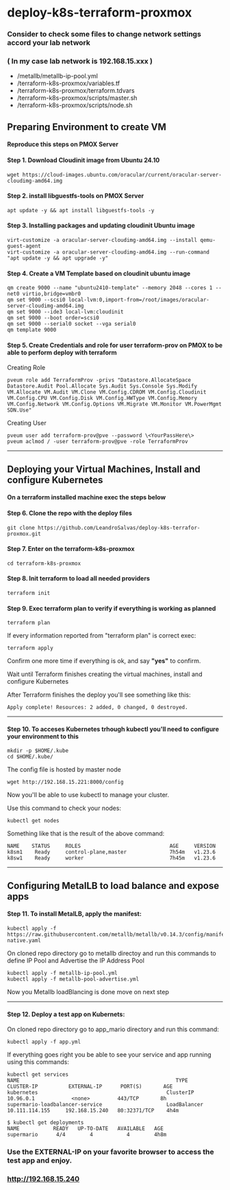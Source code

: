 ﻿# deploy-k8s-terraform-proxmox

### Consider to check some files to change network settings accord your lab network 
### ( In my case lab network is 192.168.15.xxx )

- /metallb/metallb-ip-pool.yml 
- /terraform-k8s-proxmox/variables.tf
- /terraform-k8s-proxmox/terraform.tdvars
- /terraform-k8s-proxmox/scripts/master.sh
- /terraform-k8s-proxmox/scripts/node.sh



## Preparing Environment to create VM

####  Reproduce this steps on PMOX Server

#### Step 1. Download Cloudinit image from Ubuntu 24.10

```
wget https://cloud-images.ubuntu.com/oracular/current/oracular-server-cloudimg-amd64.img
``` 

#### Step 2. install libguestfs-tools on PMOX Server
```
apt update -y && apt install libguestfs-tools -y
```

#### Step 3. Installing packages and updating cloudinit Ubuntu image
```
virt-customize -a oracular-server-cloudimg-amd64.img --install qemu-guest-agent
virt-customize -a oracular-server-cloudimg-amd64.img --run-command "apt update -y && apt upgrade -y"
```

#### Step 4. Create a VM Template based on cloudinit ubuntu image
```
qm create 9000 --name "ubuntu2410-template" --memory 2048 --cores 1 --net0 virtio,bridge=vmbr0
qm set 9000 --scsi0 local-lvm:0,import-from=/root/images/oracular-server-cloudimg-amd64.img
qm set 9000 --ide3 local-lvm:cloudinit
qm set 9000 --boot order=scsi0
qm set 9000 --serial0 socket --vga serial0
qm template 9000
```

#### Step 5. Create Credentials and role for user terraform-prov on PMOX to be able to perform deploy with terraform

Creating Role
```
pveum role add TerraformProv -privs "Datastore.AllocateSpace Datastore.Audit Pool.Allocate Sys.Audit Sys.Console Sys.Modify VM.Allocate VM.Audit VM.Clone VM.Config.CDROM VM.Config.Cloudinit VM.Config.CPU VM.Config.Disk VM.Config.HWType VM.Config.Memory VM.Config.Network VM.Config.Options VM.Migrate VM.Monitor VM.PowerMgmt SDN.Use"
```
Creating User
```
pveum user add terraform-prov@pve --password \<YourPassHere\>
pveum aclmod / -user terraform-prov@pve -role TerraformProv
```

-------------------------------------------------------------------------------------------------------------------------------------------------------

## Deploying your Virtual Machines, Install and configure Kubernetes

#### On a terraform installed machine exec the steps below

#### Step 6. Clone the repo with the deploy files
```
git clone https://github.com/LeandroSalvas/deploy-k8s-terrafor-proxmox.git
``` 
#### Step 7. Enter on the terraform-k8s-proxmox
```
cd terraform-k8s-proxmox
```

#### Step 8. Init terraform to load all needed providers
```
terraform init
```
#### Step 9. Exec terraform plan to verify if everything is working as planned
```
terraform plan
```
If every information reported from "terraform plan" is correct exec:
```
terraform apply
```
Confirm one more time if everything is ok, and say **"yes"** to confirm.

Wait until Terraform finishes creating the virtual machines, install and configure Kubernetes

After Terraform finishes the deploy you'll see something like this:
```
Apply complete! Resources: 2 added, 0 changed, 0 destroyed.
```

-------------------------------------------------------------------------------------------------------------------------------------------------------

#### Step 10. To acceses Kubernetes trhough kubectl you'll need to configure your environment to this
```
mkdir -p $HOME/.kube
cd $HOME/.kube/
```

The config file is hosted by master node
```
wget http://192.168.15.221:8000/config
```

Now you'll be able to use kubectl to manage your cluster.


Use this command to check your nodes:
```
kubectl get nodes 
```
Something like that is the result of the above command: 
```
NAME    STATUS     ROLES                             AGE     VERSION
k8sm1    Ready     control-plane,master              7h54m   v1.23.6
k8sw1    Ready     worker                            7h45m   v1.23.6  
```

-------------------------------------------------------------------------------------------------------------------------------------------------------

## Configuring MetalLB to load balance and expose apps

#### Step 11. To install MetalLB, apply the manifest:
```
kubectl apply -f https://raw.githubusercontent.com/metallb/metallb/v0.14.3/config/manifests/metallb-native.yaml
```

On cloned repo directory go to metallb directoy and run this commands to define IP Pool and Advertise the IP Address Pool
```
kubectl apply -f metallb-ip-pool.yml
kubectl apply -f metallb-pool-advertise.yml
```
Now you Metallb loadBlancing is done move on next step


-------------------------------------------------------------------------------------------------------------------------------------------------------


#### Step 12. Deploy a test app on Kubernets: 

On cloned repo directory go to app_mario directory and run this command:
```
kubectl apply -f app.yml
```
If everything goes right you be able to see your service and app running using this commands:
```
kubectl get services
NAME                                                   TYPE         CLUSTER-IP          EXTERNAL-IP      PORT(S)       AGE
kubernetes                                          ClusterIP        10.96.0.1            <none>         443/TCP       8h
supermario-loadbalancer-service                     LoadBalancer   10.111.114.155     192.168.15.240   80:32371/TCP    4h4m
```
```
$ kubectl get deployments
NAME           READY   UP-TO-DATE   AVAILABLE   AGE
supermario      4/4        4           4        4h8m
```

### Use the EXTERNAL-IP on your favorite browser to access the test app and enjoy.
### http://192.168.15.240
